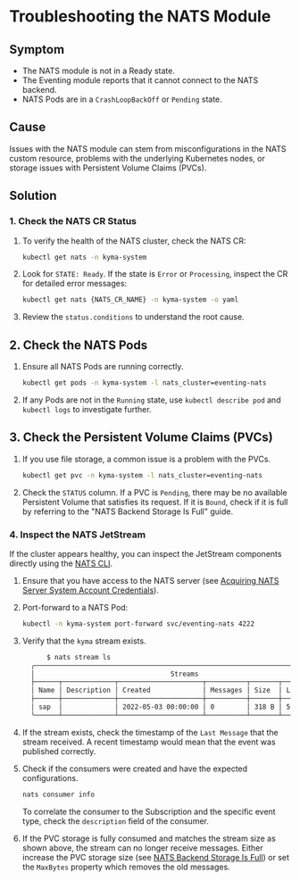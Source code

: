 # Troubleshooting the NATS Module

## Symptom

- The NATS module is not in a Ready state.
- The Eventing module reports that it cannot connect to the NATS backend.
- NATS Pods are in a `CrashLoopBackOff` or `Pending` state.

## Cause

Issues with the NATS module can stem from misconfigurations in the NATS custom resource, problems with the underlying Kubernetes nodes, or storage issues with Persistent Volume Claims (PVCs).

## Solution

### 1. Check the NATS CR Status

1. To verify the health of the NATS cluster, check the NATS CR:

   ```bash
   kubectl get nats -n kyma-system
   ````

2. Look for `STATE: Ready`. If the state is `Error` or `Processing`, inspect the CR for detailed error messages:

   ```bash
   kubectl get nats {NATS_CR_NAME} -n kyma-system -o yaml
   ```

3. Review the `status.conditions` to understand the root cause.

## 2. Check the NATS Pods

1. Ensure all NATS Pods are running correctly.

   ```bash
   kubectl get pods -n kyma-system -l nats_cluster=eventing-nats
   ```

2. If any Pods are not in the `Running` state, use `kubectl describe pod` and `kubectl logs` to investigate further.

## 3. Check the Persistent Volume Claims (PVCs)

1. If you use file storage, a common issue is a problem with the PVCs.

   ```bash
   kubectl get pvc -n kyma-system -l nats_cluster=eventing-nats
   ```

2. Check the `STATUS` column. If a PVC is `Pending`, there may be no available Persistent Volume that satisfies its request. If it is `Bound`, check if it is full by referring to the "NATS Backend Storage Is Full" guide.

### 4. Inspect the NATS JetStream

If the cluster appears healthy, you can inspect the JetStream components directly using the [NATS CLI](https://github.com/nats-io/natscli).

1. Ensure that you have access to the NATS server (see [Acquiring NATS Server System Account Credentials](https://kyma-project.io/#/nats-manager/user/10-nats-server-system-events)).

1. Port-forward to a NATS Pod:

   ```bash
   kubectl -n kyma-system port-forward svc/eventing-nats 4222
   ```

2. Verify that the `kyma` stream exists.

   ```bash
         $ nats stream ls
     ╭────────────────────────────────────────────────────────────────────────────╮
     │                                  Streams                                   │
     ├──────┬─────────────┬─────────────────────┬──────────┬───────┬──────────────┤
     │ Name │ Description │ Created             │ Messages │ Size  │ Last Message │
     ├──────┼─────────────┼─────────────────────┼──────────┼───────┼──────────────┤
     │ sap  │             │ 2022-05-03 00:00:00 │ 0        │ 318 B │ 5.80s        │
     ╰──────┴─────────────┴─────────────────────┴──────────┴───────┴──────────────╯
   ```

3. If the stream exists, check the timestamp of the `Last Message` that the stream received. A recent timestamp would mean that the event was published correctly.

4. Check if the consumers were created and have the expected configurations.

   ```bash
   nats consumer info
   ```

   To correlate the consumer to the Subscription and the specific event type, check the `description` field of the consumer.

5. If the PVC storage is fully consumed and matches the stream size as shown above, the stream can no longer receive messages. Either increase the PVC storage size (see [NATS Backend Storage Is Full](evnt-03-free-jetstream-storage.md)) or set the `MaxBytes` property which removes the old messages.

